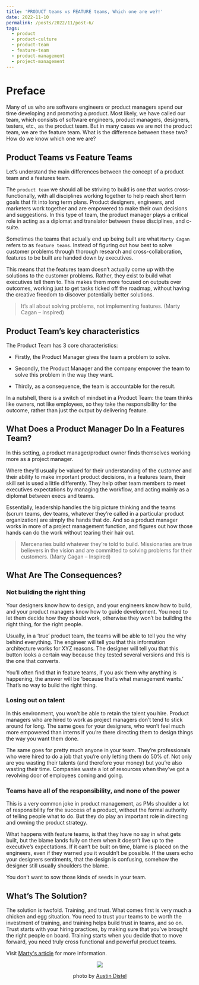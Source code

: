 ```yaml
---
title: 'PRODUCT teams vs FEATURE teams, Which one are we?!'
date: 2022-11-10
permalink: /posts/2022/11/post-6/
tags:
  - product
  - product-culture
  - product-team
  - feature-team
  - product-management
  - project-management
---
```


Preface
======
Many of us who are software engineers or product managers spend our time developing and promoting a product. Most likely, we have called our team, which consists of software engineers, product managers, designers, testers, etc., as the product team. But in many cases we are not the product team, we are the feature team. What is the difference between these two? How do we know which one we are?

## Product Teams vs Feature Teams

Let’s understand the main differences between the concept of a product team and a features team.

The `product team` we should all be striving to build is one that works cross-functionally, with all disciplines working together to help reach short term goals that fit into long term plans. Product designers, engineers, and marketers work together and are empowered to make their own decisions and suggestions. In this type of team, the product manager plays a critical role in acting as a diplomat and translator between these disciplines, and c-suite.

Sometimes the teams that actually end up being built are what `Marty Cagan` refers to as `feature teams`. Instead of figuring out how best to solve customer problems through thorough research and cross-collaboration, features to be built are handed down by executives.

This means that the features team doesn’t actually come up with the solutions to the customer problems. Rather, they exist to build what executives tell them to. This makes them more focused on outputs over outcomes, working just to get tasks ticked off the roadmap, without having the creative freedom to discover potentially better solutions.

> It’s all about solving problems, not implementing features. (Marty Cagan – Inspired)

## Product Team’s key characteristics

The Product Team has 3 core characteristics:

* Firstly, the Product Manager gives the team a problem to solve.

* Secondly, the Product Manager and the company empower the team to solve this problem in the way they want. 

* Thirdly, as a consequence, the team is accountable for the result.

In a nutshell, there is a switch of mindset in a Product Team: the team thinks like owners, not like employees, so they take the responsibility for the outcome, rather than just the output by delivering feature.

## What Does a Product Manager Do In a Features Team?

In this setting, a product manager/product owner finds themselves working more as a project manager.

Where they’d usually be valued for their understanding of the customer and their ability to make important product decisions, in a features team, their skill set is used a little differently. They help other team members to meet executives expectations by managing the workflow, and acting mainly as a diplomat between execs and teams.

Essentially, leadership handles the big picture thinking and the teams (scrum teams, dev teams, whatever they’re called in a particular product organization) are simply the hands that do. And so a product manager works in more of a project management function, and figures out how those hands can do the work without tearing their hair out.

> Mercenaries build whatever they’re told to build. Missionaries are true believers in the vision and are committed to solving problems for their customers. (Marty Cagan – Inspired)

## What Are The Consequences?

### Not building the right thing

Your designers know how to design, and your engineers know how to build, and your product managers know how to guide development. You need to let them decide how they should work, otherwise they won’t be building the right thing, for the right people.

Usually, in a ‘true’ product team, the teams will be able to tell you the why behind everything. The engineer will tell you that this information architecture works for XYZ reasons. The designer will tell you that this button looks a certain way because they tested several versions and this is the one that converts.

You’ll often find that in feature teams, if you ask them why anything is happening, the answer will be ‘because that’s what management wants.’ That’s no way to build the right thing.

### Losing out on talent

In this environment, you won’t be able to retain the talent you hire. Product managers who are hired to work as project managers don’t tend to stick around for long. The same goes for your designers, who won’t feel much more empowered than interns if you’re there directing them to design things the way you want them done.

The same goes for pretty much anyone in your team. They’re professionals who were hired to do a job that you’re only letting them do 50% of. Not only are you wasting their talents (and therefore your money) but you’re also wasting their time. Companies waste a lot of resources when they’ve got a revolving door of employees coming and going.

### Teams have all of the responsibility, and none of the power

This is a very common joke in product management, as PMs shoulder a lot of responsibility for the success of a product, without the formal authority of telling people what to do. But they do play an important role in directing and owning the product strategy.

What happens with feature teams, is that they have no say in what gets built, but the blame lands fully on them when it doesn’t live up to the executive’s expectations. If it can’t be built on time, blame is placed on the engineers, even if they warned you it wouldn’t be possible. If the users echo your designers sentiments, that the design is confusing, somehow the designer still usually shoulders the blame.

You don’t want to sow those kinds of seeds in your team.

## What’s The Solution?

The solution is twofold. Training, and trust. What comes first is very much a chicken and egg situation. You need to trust your teams to be worth the investment of training, and training helps build trust in teams, and so on.
Trust starts with your hiring practices, by making sure that you’ve brought the right people on board. Training starts when you decide that to move forward, you need truly cross functional and powerful product teams.

Visit [Marty's article](https://www.svpg.com/product-vs-feature-teams/) for more information.

<p align="center">
<img src="https://images.unsplash.com/photo-1556761175-b413da4baf72?ixlib=rb-4.0.3&ixid=MnwxMjA3fDB8MHxwaG90by1wYWdlfHx8fGVufDB8fHx8&auto=format&fit=crop&w=1374&q=80">
</p>
<p align="center">
photo by <a href="https://unsplash.com/@austindistel">Austin Distel</a>
</p>